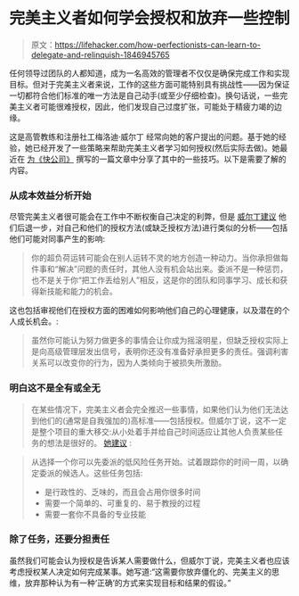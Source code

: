 # 完美主义者如何学会授权和放弃一些控制

> 原文：<https://lifehacker.com/how-perfectionists-can-learn-to-delegate-and-relinquish-1846945765>

任何领导过团队的人都知道，成为一名高效的管理者不仅仅是确保完成工作和实现目标。但对于完美主义者来说，工作的这些方面可能特别具有挑战性——因为保证一切都符合他们标准的唯一方法是自己动手(或至少仔细检查)。换句话说，一些完美主义者可能很难授权，因此，他们发现自己过度扩张，可能处于精疲力竭的边缘。



这是高管教练和注册社工梅洛迪·威尔丁 经常向她的客户提出的问题。基于她的经验，她已经开发了一些策略来帮助完美主义者学习如何授权(然后实际去做)。她最近在 [为《快公司》](https://www.fastcompany.com/90635430/how-to-let-others-take-over-when-youre-perfectionist-tendencies-wont-allow-it?partner=rss&utm_source=rss&utm_medium=feed&utm_campaign=rss+fastcompany&utm_content=rss) 撰写的一篇文章中分享了其中的一些技巧。以下是需要了解的内容。

### 从成本效益分析开始

尽管完美主义者很可能会在工作中不断权衡自己决定的利弊，但是 [威尔丁建议](https://www.fastcompany.com/90635430/how-to-let-others-take-over-when-youre-perfectionist-tendencies-wont-allow-it?partner=rss&utm_source=rss&utm_medium=feed&utm_campaign=rss+fastcompany&utm_content=rss) 他们后退一步，对自己和他们的授权方法(或缺乏授权方法)进行类似的分析——包括他们可能对同事产生的影响:

> 你的超负荷运转可能会在别人运转不灵的地方创造一种动力。当你承担做每件事和“解决”问题的责任时，其他人没有机会站出来。委派不是一种惩罚，也不是关于你“把工作丢给别人”相反，这是你的团队和同事学习、成长和获得新技能和能力的机会。

这也包括审视他们在授权方面的困难如何影响他们自己的心理健康，以及潜在的个人成长机会。:

> 虽然你可能认为努力做更多的事情会让你成为摇滚明星，但缺乏授权实际上是向高级管理层发出信号，表明你还没有准备好承担更多的责任。强调利害关系可以改变你的行为，因为人类倾向于被损失所激励。

### 明白这不是全有或全无

> 在某些情况下，完美主义者会完全推迟一些事情，如果他们认为他们无法达到他们的(通常是自我强加的)高标准——包括授权。但威尔丁说，这不一定是整个项目的重大移交:从小处着手并给自己时间适应让其他人负责某些任务的想法是很好的。 [她建议](https://www.fastcompany.com/90635430/how-to-let-others-take-over-when-youre-perfectionist-tendencies-wont-allow-it?partner=rss&utm_source=rss&utm_medium=feed&utm_campaign=rss+fastcompany&utm_content=rss) :

> 从选择一个你可以先委派的低风险任务开始。试着跟踪你的时间一周，以确定委派的候选人。这些任务包括:
> 
> *   是行政性的、乏味的，而且会占用你很多时间
> *   需要一个简单的、可重复的、易于教授的过程
> *   需要一套你不具备的专业技能

### 除了任务，还要分担责任

虽然我们可能会认为授权是告诉某人需要做什么，但威尔丁说，完美主义者也应该考虑授权某人决定如何完成某事。她写道:“这需要你放弃僵化的、完美主义的思维，放弃那种认为有一种‘正确’的方式来实现目标和结果的假设。”